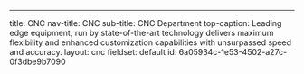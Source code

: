 ---
title: CNC
nav-title: CNC
sub-title: CNC Department
top-caption: Leading edge equipment, run by state-of-the-art technology delivers maximum flexibility and enhanced customization capabilities with unsurpassed speed and accuracy.
layout: cnc
fieldset: default
id: 6a05934c-1e53-4502-a27c-0f3dbe9b7090
